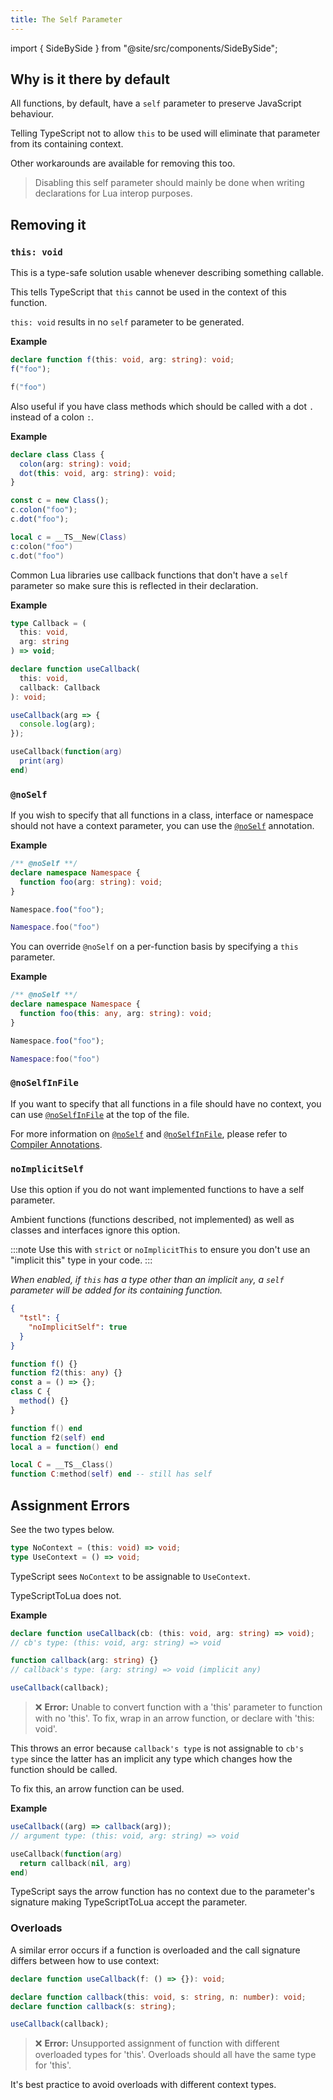 ```yaml
---
title: The Self Parameter
---
```


import { SideBySide } from "@site/src/components/SideBySide";

## Why is it there by default

All functions, by default, have a `self` parameter to preserve JavaScript behaviour.

Telling TypeScript not to allow `this` to be used will eliminate that parameter from its containing context.

Other workarounds are available for removing this too.

> Disabling this self parameter should mainly be done when writing declarations for Lua interop purposes.

## Removing it

### `this: void`

This is a type-safe solution usable whenever describing something callable.

This tells TypeScript that `this` cannot be used in the context of this function.

`this: void` results in no `self` parameter to be generated.

**Example**

<SideBySide>

```typescript title=input.ts
declare function f(this: void, arg: string): void;
f("foo");
```

```lua title=output.lua
f("foo")
```

</SideBySide>

Also useful if you have class methods which should be called with a dot `.` instead of a colon `:`.

**Example**

<SideBySide>

```typescript title=input.ts
declare class Class {
  colon(arg: string): void;
  dot(this: void, arg: string): void;
}

const c = new Class();
c.colon("foo");
c.dot("foo");
```

```lua title=output.lua
local c = __TS__New(Class)
c:colon("foo")
c.dot("foo")
```

</SideBySide>

Common Lua libraries use callback functions that don't have a `self` parameter so make sure this is reflected in their declaration.

**Example**

<SideBySide>

<!-- prettier-ignore -->
```typescript title=input.ts
type Callback = (
  this: void,
  arg: string
) => void;

declare function useCallback(
  this: void,
  callback: Callback
): void;

useCallback(arg => {
  console.log(arg);
});
```

```lua title=output.lua
useCallback(function(arg)
  print(arg)
end)
```

</SideBySide>

### `@noSelf`

If you wish to specify that all functions in a class, interface or namespace should not have a context parameter, you can use the [`@noSelf`](./advanced/compiler-annotations.md#noself) annotation.

**Example**

<SideBySide>

```typescript title=input.ts
/** @noSelf **/
declare namespace Namespace {
  function foo(arg: string): void;
}

Namespace.foo("foo");
```

```lua title=output.lua
Namespace.foo("foo")
```

</SideBySide>

You can override `@noSelf` on a per-function basis by specifying a `this` parameter.

**Example**

<SideBySide>

```typescript title=input.ts
/** @noSelf **/
declare namespace Namespace {
  function foo(this: any, arg: string): void;
}

Namespace.foo("foo");
```

```lua title=output.lua
Namespace:foo("foo")
```

</SideBySide>

### `@noSelfInFile`

If you want to specify that all functions in a file should have no context, you can use [`@noSelfInFile`](./advanced/compiler-annotations.md#noselfinfile) at the top of the file.

For more information on [`@noSelf`](./advanced/compiler-annotations.md#noself) and [`@noSelfInFile`](./advanced/compiler-annotations.md#noselfinfile), please refer to [Compiler Annotations](./advanced/compiler-annotations.md).

### `noImplicitSelf`

Use this option if you do not want implemented functions to have a self parameter.

Ambient functions (functions described, not implemented) as well as classes and interfaces ignore this option.

:::note
Use this with `strict` or `noImplicitThis` to ensure you don't use an "implicit this" type in your code.
:::

_When enabled, if `this` has a type other than an implicit `any`, a `self` parameter will be added for its containing function._

```json title=tsconfig.json
{
  "tstl": {
    "noImplicitSelf": true
  }
}
```

<SideBySide>

```typescript title=input.ts
function f() {}
function f2(this: any) {}
const a = () => {};
class C {
  method() {}
}
```

```lua title=output.lua
function f() end
function f2(self) end
local a = function() end

local C = __TS__Class()
function C:method(self) end -- still has self
```

</SideBySide>

## Assignment Errors

See the two types below.

```typescript
type NoContext = (this: void) => void;
type UseContext = () => void;
```

TypeScript sees `NoContext` to be assignable to `UseContext`.

TypeScriptToLua does not.

**Example**

```ts
declare function useCallback(cb: (this: void, arg: string) => void);
// cb's type: (this: void, arg: string) => void

function callback(arg: string) {}
// callback's type: (arg: string) => void (implicit any)

useCallback(callback);
```

> :x: **Error:** Unable to convert function with a 'this' parameter to function with no 'this'. To fix, wrap in an arrow function, or declare with 'this: void'.

This throws an error because `callback's type` is not assignable to `cb's type` since the latter has an implicit any type which changes how the function should be called.

To fix this, an arrow function can be used.

**Example**

<SideBySide>

```typescript title=input.ts
useCallback((arg) => callback(arg));
// argument type: (this: void, arg: string) => void
```

```lua title=output.lua
useCallback(function(arg)
  return callback(nil, arg)
end)
```

</SideBySide>

TypeScript says the arrow function has no context due to the parameter's signature making TypeScriptToLua accept the parameter.

### Overloads

A similar error occurs if a function is overloaded and the call signature differs between how to use context:

```ts
declare function useCallback(f: () => {}): void;

declare function callback(this: void, s: string, n: number): void;
declare function callback(s: string);

useCallback(callback);
```

> :x: **Error:** Unsupported assignment of function with different overloaded types for 'this'. Overloads should all have the same type for 'this'.

It's best practice to avoid overloads with different context types.
